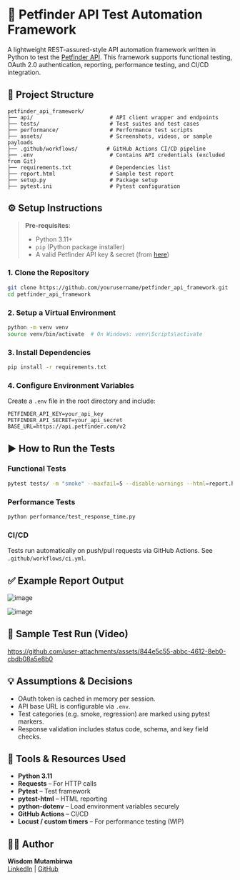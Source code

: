 
# 🐾 Petfinder API Test Automation Framework

A lightweight REST-assured-style API automation framework written in Python to test the [Petfinder API](https://www.petfinder.com/developers/v2/docs/). This framework supports functional testing, OAuth 2.0 authentication, reporting, performance testing, and CI/CD integration.

## 📁 Project Structure

```
petfinder_api_framework/
├── api/                        # API client wrapper and endpoints
├── tests/                      # Test suites and test cases
├── performance/                # Performance test scripts
├── assets/                     # Screenshots, videos, or sample payloads
├── .github/workflows/         # GitHub Actions CI/CD pipeline
├── .env                        # Contains API credentials (excluded from Git)
├── requirements.txt            # Dependencies list
├── report.html                 # Sample test report
├── setup.py                    # Package setup
├── pytest.ini                  # Pytest configuration
```

## ⚙️ Setup Instructions

> **Pre-requisites**:
> - Python 3.11+
> - `pip` (Python package installer)
> - A valid Petfinder API key & secret (from [here](https://www.petfinder.com/developers/))

### 1. Clone the Repository

```bash
git clone https://github.com/yourusername/petfinder_api_framework.git
cd petfinder_api_framework
```

### 2. Setup a Virtual Environment

```bash
python -m venv venv
source venv/bin/activate  # On Windows: venv\Scripts\activate
```

### 3. Install Dependencies

```bash
pip install -r requirements.txt
```

### 4. Configure Environment Variables

Create a `.env` file in the root directory and include:

```env
PETFINDER_API_KEY=your_api_key
PETFINDER_API_SECRET=your_api_secret
BASE_URL=https://api.petfinder.com/v2
```

## ▶️ How to Run the Tests

### Functional Tests

```bash
pytest tests/ -m "smoke" --maxfail=5 --disable-warnings --html=report.html
```

### Performance Tests

```bash
python performance/test_response_time.py
```

### CI/CD

Tests run automatically on push/pull requests via GitHub Actions. See `.github/workflows/ci.yml`.

## ✅ Example Report Output


![image](https://github.com/user-attachments/assets/5b7c699e-cf9b-4d69-956e-7d792e4b7d85)

![image](https://github.com/user-attachments/assets/fde2e9b3-909f-4603-8489-195b6c07b0fa)


## 🎥 Sample Test Run (Video)





https://github.com/user-attachments/assets/844e5c55-abbc-4612-8eb0-cbdb08a5e8b0





## 💡 Assumptions & Decisions

- OAuth token is cached in memory per session.
- API base URL is configurable via `.env`.
- Test categories (e.g. smoke, regression) are marked using pytest markers.
- Response validation includes status code, schema, and key field checks.

## 🧰 Tools & Resources Used

- **Python 3.11**
- **Requests** – For HTTP calls
- **Pytest** – Test framework
- **pytest-html** – HTML reporting
- **python-dotenv** – Load environment variables securely
- **GitHub Actions** – CI/CD
- **Locust / custom timers** – For performance testing (WIP)


## 👨‍💻 Author

**Wisdom Mutambirwa**  
[LinkedIn](#) | [GitHub](https://github.com/yourusername)
